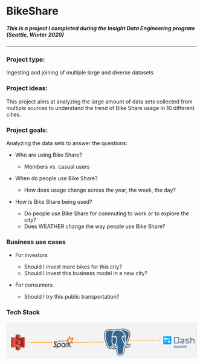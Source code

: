 # BikeShare
##### This is a project I completed during the Insight Data Engineering program (Seattle, Winter 2020)
---
### Project type: 
Ingesting and joining of multiple large and diverse datasets

### Project ideas:
This project aims at analyzing the large amount of data sets collected from multiple sources to understand the trend of Bike Share usage in 10 different cities.

### Project goals:
Analyzing the data sets to answer the questions:

* Who are using Bike Share?
  * Members vs. casual users

* When do people use Bike Share?
  * How does usage change across the year, the week, the day?

* How is Bike Share being used?
  * Do people use Bike Share for commuting to work or to explore the city?
  * Does WEATHER change the way people use Bike Share?

### Business use cases

* For investors
  * Should I invest more bikes for this city?
  * Should I invest this business model in a new city?

* For consumers
  * Should I try this public transportation?

### Tech Stack
![](image/techStack_1.PNG)
